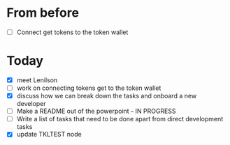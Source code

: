 # From before

- [ ] Connect get tokens to the token wallet

# Today

- [x] meet Lenilson
- [ ] work on connecting tokens get to the token wallet
- [x] discuss how we can break down the tasks and onboard a new developer
- [ ] Make a README out of the powerpoint - IN PROGRESS
- [ ] Write a list of tasks that need to be done apart from direct development tasks 
- [x] update TKLTEST node
